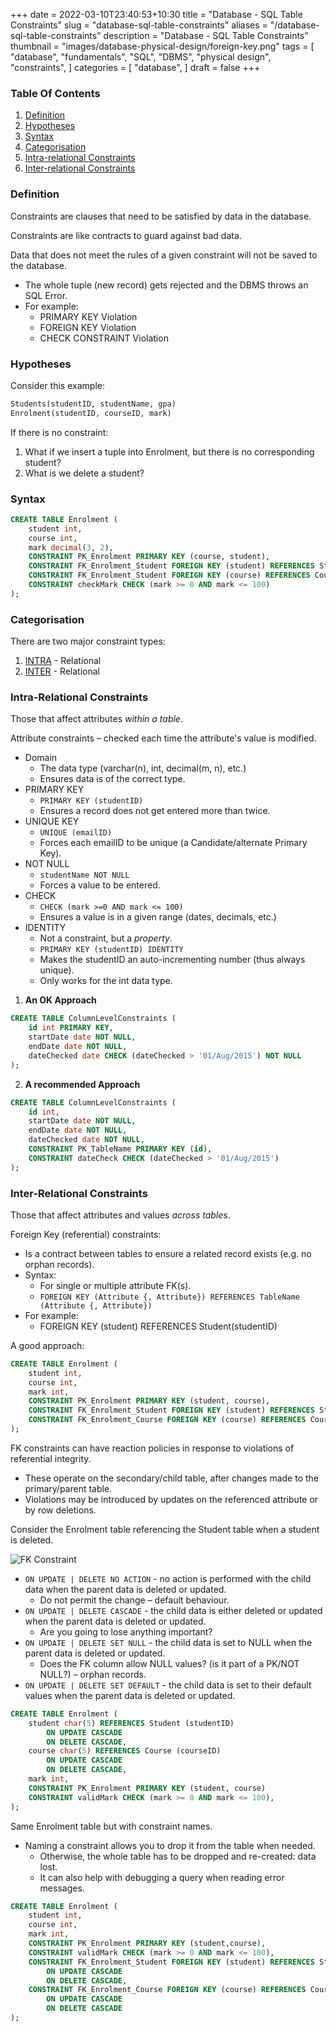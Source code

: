 +++
date = 2022-03-10T23:40:53+10:30
title = "Database - SQL Table Constraints"
slug = "database-sql-table-constraints"
aliases = "/database-sql-table-constraints"
description = "Database - SQL Table Constraints"
thumbnail = "images/database-physical-design/foreign-key.png"
tags = [
    "database",
    "fundamentals",
    "SQL",
    "DBMS",
    "physical design",
    "constraints",
]
categories = [
    "database",
]
draft = false
+++

### Table Of Contents

1. [Definition](#definition)
1. [Hypotheses](#hypotheses)
1. [Syntax](#syntax)
1. [Categorisation](#categorisation)
1. [Intra-relational Constraints](#intra-relational-constraints)
1. [Inter-relational Constraints](#inter-relational-constraints)

### Definition

Constraints are clauses that need to be satisfied by data in the database.

Constraints are like contracts to guard against bad data.

Data that does not meet the rules of a given constraint will not be
saved to the database.

- The whole tuple (new record) gets rejected and the DBMS throws an SQL Error.
- For example:
  - PRIMARY KEY Violation
  - FOREIGN KEY Violation
  - CHECK CONSTRAINT Violation

### Hypotheses

Consider this example:

```sql
Students(studentID, studentName, gpa)
Enrolment(studentID, courseID, mark)
```

If there is no constraint:
1. What if we insert a tuple into Enrolment, but there is no
   corresponding student?
1. What is we delete a student?

### Syntax

```sql
CREATE TABLE Enrolment (
    student int,
    course int,
    mark decimal(3, 2),
    CONSTRAINT PK_Enrolment PRIMARY KEY (course, student),
    CONSTRAINT FK_Enrolment_Student FOREIGN KEY (student) REFERENCES Student (studentID),
    CONSTRAINT FK_Enrolment_Student FOREIGN KEY (course) REFERENCES Course (courseID),
    CONSTRAINT checkMark CHECK (mark >= 0 AND mark <= 100)
);
```

### Categorisation

There are two major constraint types:

1. [INTRA](https://www.oxfordlearnersdictionaries.com/definition/english/intra?q=intra) - Relational
1. [INTER](https://www.oxfordlearnersdictionaries.com/definition/english/inter_2) - Relational

### Intra-Relational Constraints

Those that affect attributes *within a table*.

Attribute constraints – checked each time the attribute's value is modified.

- Domain
  - The data type (varchar(n), int, decimal(m, n), etc.)
  - Ensures data is of the correct type.
- PRIMARY KEY
  - `PRIMARY KEY (studentID)`
  - Ensures a record does not get entered more than twice.
- UNIQUE KEY
  - `UNIQUE (emailID)`
  - Forces each emailID to be unique (a Candidate/alternate Primary
    Key).
- NOT NULL
  - `studentName NOT NULL`
  - Forces a value to be entered.
- CHECK
  - `CHECK (mark >=0 AND mark <= 100)`
  - Ensures a value is in a given range (dates, decimals, etc.)
- IDENTITY
  - Not a constraint, but a *property*.
  - `PRIMARY KEY (studentID) IDENTITY`
  - Makes the studentID an auto-incrementing number (thus always
    unique).
  - Only works for the int data type.

1. **An OK Approach**

```sql
CREATE TABLE ColumnLevelConstraints (
    id int PRIMARY KEY,
    startDate date NOT NULL,
    endDate date NOT NULL,
    dateChecked date CHECK (dateChecked > '01/Aug/2015') NOT NULL
);
```
2. **A recommended Approach**

```sql
CREATE TABLE ColumnLevelConstraints (
    id int,
    startDate date NOT NULL,
    endDate date NOT NULL,
    dateChecked date NOT NULL,
    CONSTRAINT PK_TableName PRIMARY KEY (id),
    CONSTRAINT dateCheck CHECK (dateChecked > '01/Aug/2015')
);
```

### Inter-Relational Constraints
Those that affect attributes and values *across tables*.

Foreign Key (referential) constraints:

- Is a contract between tables to ensure a related record exists (e.g.
  no orphan records).
- Syntax:
  - For single or multiple attribute FK(s).
  - `FOREIGN KEY (Attribute {, Attribute}) REFERENCES TableName
    (Attribute {, Attribute})`
- For example:
  - FOREIGN KEY (student) REFERENCES Student(studentID)

A good approach:

```sql
CREATE TABLE Enrolment (
    student int,
    course int,
    mark int,
    CONSTRAINT PK_Enrolment PRIMARY KEY (student, course),
    CONSTRAINT FK_Enrolment_Student FOREIGN KEY (student) REFERENCES Student (studentID),
    CONSTRAINT FK_Enrolment_Course FOREIGN KEY (course) REFERENCES Course (courseID)
);
```

FK constraints can have reaction policies in response to violations of
referential integrity.

- These operate on the secondary/child table, after changes made to the
  primary/parent table.
- Violations may be introduced by updates on the referenced attribute or
  by row deletions.

Consider the Enrolment table referencing the Student table when a
student is deleted.

![FK Constraint](/images/database-physical-design/foreign-key.png)

- `ON UPDATE | DELETE NO ACTION` - no action is performed with the child
  data when the parent data is deleted or updated.
  - Do not permit the change – default behaviour.
- `ON UPDATE | DELETE CASCADE` - the child data is either deleted or
  updated when the parent data is deleted or updated.
  - Are you going to lose anything important?
- `ON UPDATE | DELETE SET NULL` - the child data is set to NULL when the
  parent data is deleted or updated.
  - Does the FK column allow NULL values? (is it part of a PK/NOT NULL?)
    – orphan records.
- `ON UPDATE | DELETE SET DEFAULT` - the child data is set to their
  default values when the parent data is deleted or updated.

```sql
CREATE TABLE Enrolment (
    student char(5) REFERENCES Student (studentID)
        ON UPDATE CASCADE
        ON DELETE CASCADE,
    course char(5) REFERENCES Course (courseID)
        ON UPDATE CASCADE
        ON DELETE CASCADE,
    mark int,
    CONSTRAINT PK_Enrolment PRIMARY KEY (student, course)
    CONSTRAINT validMark CHECK (mark >= 0 AND mark <= 100),
);
```

Same Enrolment table but with constraint names.
- Naming a constraint allows you to drop it from the table when needed.
  - Otherwise, the whole table has to be dropped and re-created: data
    lost.
  - It can also help with debugging a query when reading error messages.

```sql
CREATE TABLE Enrolment (
    student int,
    course int,
    mark int,
    CONSTRAINT PK_Enrolment PRIMARY KEY (student,course),
    CONSTRAINT validMark CHECK (mark >= 0 AND mark <= 100),
    CONSTRAINT FK_Enrolment_Student FOREIGN KEY (student) REFERENCES Student (studentID)
        ON UPDATE CASCADE
        ON DELETE CASCADE,
    CONSTRAINT FK_Enrolment_Course FOREIGN KEY (course) REFERENCES Course (courseID)
        ON UPDATE CASCADE
        ON DELETE CASCADE
);
```
